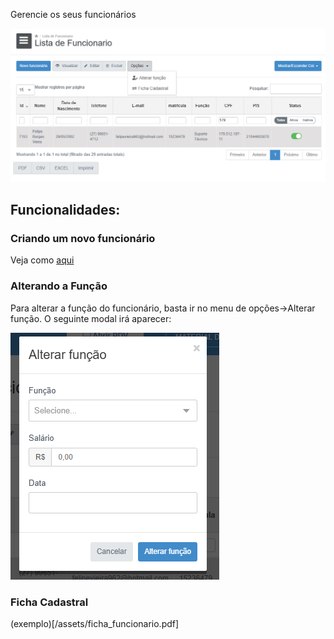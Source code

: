 Gerencie os seus funcionários

![](/assets/Pasted_image_20250518111836.png)

## Funcionalidades:
### Criando um novo funcionário
Veja como [aqui](https://scribehow.com/shared/Adicionando_um_novo_funcinario__OpenManager__PKxqk7xZSMStnI-OXmLwwA)

### Alterando a Função
Para alterar a função do funcionário, basta ir no menu de opções->Alterar função. O seguinte modal irá aparecer:

![](/assets/Pasted_image_20250518112957.png)

### Ficha Cadastral
(exemplo)[/assets/ficha_funcionario.pdf]